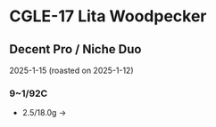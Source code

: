 # CGLE-17 Lita Woodpecker

## Decent Pro / Niche Duo

2025-1-15 (roasted on 2025-1-12)

### 9~1/92C

- 2.5/18.0g ->

